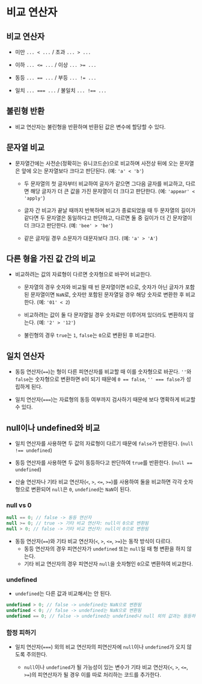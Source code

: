 # 비교 연산자

## 비교 연산자

- 미만 `... < ...` / 초과 `... > ...`

- 이하 `... <= ...` / 이상 `... >= ...`

- 동등 `... == ...` / 부등 `... != ...`

- 일치 `... === ...` / 불일치 `... !== ...`

## 불린형 반환

- 비교 연산자는 불린형을 반환하며 반환된 값은 변수에 할당할 수 있다.

## 문자열 비교

- 문자열간에는 사전순(정확히는 유니코드순)으로 비교하며 사전상 뒤에 오는 문자열은 앞에 오는 문자열보다 크다고 판단된다. (예: `'a' < 'b'`)

  - 두 문자열의 첫 글자부터 비교하여 글자가 같으면 그다음 글자를 비교하고, 다르면 해당 글자가 더 큰 값을 가진 문자열이 더 크다고 판단한다. (예: `'appear' < 'apply'`)

  - 글자 간 비교가 끝날 때까지 반복하며 비교가 종료되었을 때 두 문자열의 길이가 같다면 두 문자열은 동일하다고 판단하고, 다르면 둘 중 길이가 더 긴 문자열이 더 크다고 판단한다. (예: `'bee' > 'be'`)

  - 같은 글자일 경우 소문자가 대문자보다 크다. (예: `'a' > 'A'`)

## 다른 형을 가진 값 간의 비교

- 비교하려는 값의 자료형이 다르면 숫자형으로 바꾸어 비교한다.

  - 문자열의 경우 숫자와 비교될 때 빈 문자열이면 `0`으로, 숫자가 아닌 글자가 포함된 문자열이면 `NaN`로, 숫자만 포함된 문자열일 경우 해당 숫자로 변환한 후 비교한다. (예: `'01' < 2`)

  - 비교하려는 값이 둘 다 문자열일 경우 숫자로만 이루어져 있더라도 변환하지 않는다. (예: `'2' > '12'`)

  - 불린형의 경우 `true`는 `1`, `false`는 `0`으로 변환된 후 비교한다.

## 일치 연산자

- 동등 연산자(`==`)는 형이 다른 피연산자를 비교할 때 이를 숫자형으로 바꾼다. `''`와 `false`는 숫자형으로 변환하면 `0`이 되기 때문에 `0 == false`, `'' === false`가 성립하게 된다.

- 일치 연산자(`===`)는 자료형의 동등 여부까지 검사하기 때문에 보다 명확하게 비교할 수 있다.

## null이나 undefined와 비교

- 일치 연산자를 사용하면 두 값의 자료형이 다르기 때문에 `false`가 반환된다. (`null !== undefined`)

- 동등 연산자를 사용하면 두 값이 동등하다고 판단하여 `true`를 반환한다. (`null == undefined`)

- 산술 연산자나 기타 비교 연산자(`<`, `>`, `<=`, `>=`)를 사용하여 둘을 비교하면 각각 숫자형으로 변환되어 `null`은 `0`, `undefined`는 `NaN`이 된다.

### null vs 0

```javascript
null == 0; // false -> 동등 연산자
null >= 0; // true -> 기타 비교 연산자: null이 0으로 변환됨
null > 0; // false -> 기타 비교 연산자: null이 0으로 변환됨
```

- 동등 연산자(`==`)와 기타 비교 연산자(`<`, `>`, `<=`, `>=`)는 동작 방식이 다르다.
  - 동등 연산자의 경우 피연산자가 `undefined` 또는 `null`일 때 형 변환을 하지 않는다.
  - 기타 비교 연산자의 경우 피연산자 `null`을 숫자형인 `0`으로 변환하여 비교한다.

### undefined

- `undefined`는 다른 값과 비교해서는 안 된다.

```javascript
undefined > 0; // false -> undefined는 NaN으로 변환됨
undefined < 0; // false -> undefined는 NaN으로 변환됨
undefined == 0; // false -> undefined는 undefined나 null 외의 값과는 동등하지 않음
```

### 함정 피하기

- 일치 연산자(`===`) 외의 비교 연산자의 피연산자에 `null`이나 `undefined`가 오지 않도록 주의한다.

  - `null`이나 `undefined`가 될 가능성이 있는 변수가 기타 비교 연산자(`<`, `>`, `<=`, `>=`)의 피연산자가 될 경우 이를 따로 처리하는 코드를 추가한다.
